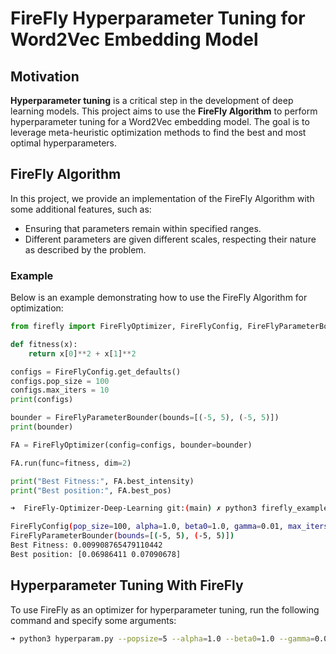 # FireFly Hyperparameter Tuning for Word2Vec Embedding Model

## Motivation

**Hyperparameter tuning** is a critical step in the development of deep learning models. This project aims to use the **FireFly Algorithm** to perform hyperparameter tuning for a Word2Vec embedding model. The goal is to leverage meta-heuristic optimization methods to find the best and most optimal hyperparameters.

## FireFly Algorithm

In this project, we provide an implementation of the FireFly Algorithm with some additional features, such as:
- Ensuring that parameters remain within specified ranges.
- Different parameters are given different scales, respecting their nature as described by the problem.

### Example

Below is an example demonstrating how to use the FireFly Algorithm for optimization:

```python
from firefly import FireFlyOptimizer, FireFlyConfig, FireFlyParameterBounder

def fitness(x):
    return x[0]**2 + x[1]**2

configs = FireFlyConfig.get_defaults()
configs.pop_size = 100
configs.max_iters = 10
print(configs)

bounder = FireFlyParameterBounder(bounds=[(-5, 5), (-5, 5)])
print(bounder)

FA = FireFlyOptimizer(config=configs, bounder=bounder)

FA.run(func=fitness, dim=2)

print("Best Fitness:", FA.best_intensity)
print("Best position:", FA.best_pos)
```

```bash
➜  FireFly-Optimizer-Deep-Learning git:(main) ✗ python3 firefly_example.py

FireFlyConfig(pop_size=100, alpha=1.0, beta0=1.0, gamma=0.01, max_iters=10, seed=None)
FireFlyParameterBounder(bounds=[(-5, 5), (-5, 5)])
Best Fitness: 0.009908765479110442
Best position: [0.06986411 0.07090678]
```

## Hyperparameter Tuning With FireFly

To use FireFly as an optimizer for hyperparameter tuning, run the following command and specify some arguments:

```bash
➜ python3 hyperparam.py --popsize=5 --alpha=1.0 --beta0=1.0 --gamma=0.01 --maxiters=5 
```